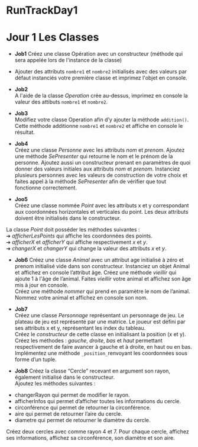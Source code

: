 # RunTrackDay1  

# Jour 1 Les Classes

+ **Job1**
Créez une classe Opération avec un constructeur (méthode qui sera appelée lors de l'instance de la classe)  
- Ajouter des attributs `nombre1` et `nombre2` initialisés avec des valeurs par défaut instanciés votre première classe et imprimez l'objet en console.  
  
+ **Job2**  
A l'aide de la classe _Operation_ crée au-dessus, imprimez en console la valeur des attibuts `nombre1` et `nombre2`.  
  
+ **Job3**  
Modifiez votre classe Operation afin d’y ajouter la méthode `addition()`. Cette
méthode additionne `nombre1` et `nombre2` et affiche en console le résultat.  
  
+ **Job4**  
Créez une classe _Personne_ avec les attributs _nom_ et _prenom_. Ajoutez une
méthode _SePresenter_ qui retourne le nom et le prénom de la personne.
Ajoutez aussi un constructeur prenant en paramètres de quoi donner des
valeurs initiales aux attributs _nom_ et _prenom_. Instanciez plusieurs personnes
avec les valeurs de construction de votre choix et faites appel à la méthode
_SePresenter_ afin de vérifier que tout fonctionne correctement.  
  
+ **Joo5**  
Créez une classe nommée _Point_ avec les attributs x et y correspondant aux
coordonnées horizontales et verticales du point. Les deux attributs doivent
être initialisés dans le constructeur.  
  
La classe _Point_ doit posséder les méthodes suivantes :  
➔ _afficherLesPoints_ qui affiche les coordonnées des points.  
➔ _afficherX_ et _afficherY_ qui affiche respectivement _x_ et _y_.  
➔ _changerX_ et _changerY_ qui change la valeur des attributs _x_ et _y_.  
  
+ **Job6**
Créez une classe _Animal_ avec un attribut age initialisé à zéro et prenom
initialisé vide dans son constructeur.
Instanciez un objet Animal et affichez en console l’attribut âge. Créez une
méthode _vieillir_ qui ajoute 1 à l'âge de l’animal. Faites _vieillir_ votre animal et
affichez son âge mis à jour en console.  
Créez une méthode _nommer_ qui prend en paramètre le nom de l’animal.
Nommez votre animal et affichez en console son nom.  
  
+ **Job7**  
Créez une classe _Personnage_ représentant un personnage de jeu. Le plateau
de jeu est représenté par une matrice. Le joueur est défini par ses attributs x
et y, représentant les index du tableau.  
Créez le _constructeur_ de cette classe en initialisant la position (x et y).
Créez les méthodes : _gauche_, _droite_, _bas_ et _haut_ permettant respectivement
de faire avancer à gauche et à droite, en haut ou en bas.  
Implémentez une méthode `_position_`renvoyant les coordonnées sous forme
d’un tuple.  
  
+ **Job8**
Créez la classe “Cercle” recevant en argument son rayon, également initialisé
dans le constructeur.  
Ajoutez les méthodes suivantes :
- changerRayon qui permet de modifier le rayon.  
- afficherInfos qui permet d’afficher toutes les informations du cercle.  
- circonférence qui permet de retourner la circonférence.  
- aire qui permet de retourner l’aire du cercle.
- diametre qui permet de retourner le diamètre du cercle.  
  
Créez deux cercles avec comme rayon 4 et 7. Pour chaque cercle, affichez ses
informations, affichez sa circonférence, son diamètre et son aire.  
  